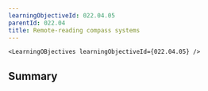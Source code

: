 ```yaml
---
learningObjectiveId: 022.04.05
parentId: 022.04
title: Remote-reading compass systems
---
```


```tsx eval
<LearningOBjectives learningObjectiveId={022.04.05} />
```

## Summary
